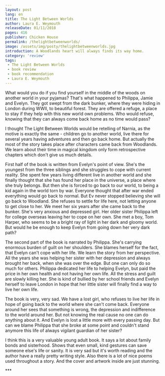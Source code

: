 ```yaml
---
layout: post
lang: en
title: The Light Between Worlds
author: Laura E. Weymouth
releaseDate: 01/11/2018
pages: 416
publisher: Chicken House
permalink: /thelightbetweenworlds/
image: /assets/img/posty/thelightbetweenworlds.jpg
introduction: A Woodlands heart will always finds its way home.
category: 'review'
tags:
 - The Light Between Worlds
 - book review
 - book recommendation
 - Laura E. Weymouth
---
```

  What would you do if you find yourself in the middle of the woods on another world in your pyjamas? That's what happened to Philippa, Jamie and Evelyn. They got swept from the dark bunker, where they were hiding in London during WWII, to beautiful forest. They are offered a refuge, a place to stay if they help with this new world own problems. Who would refuse, knowing that they can always come back home as no time would pass?

  I thought The Light Between Worlds would be retelling of Narnia, as the motive is exactly the same - children go to another world, live there for several years having adventures and then go back home. But actually the most of the story takes place after characters came back from Woodlands. We learn about their time in magical kingdom only form retrospective chapters which don't give us much details.

  First half of the book is written from Evelyn's point of view. She's the youngest from the three siblings and she struggles to cope with current reality. She spent few years living different live in another world and she finally thought that she has found her place in the universe, a place where she truly belongs. But then she is forced to go back to our world, to being a kid again in the world torn by war. Everyone thought that after war ended everything would go back to normal. But Ev never stopped believing she will go back to Woodland. She refuses to settle for life here, not letting anyone to get close to her. We meet her six years after she came back to the bunker. She's very anxious and depressed girl. Her older sister Philippa left for college overseas leaving her to cope on her own. She met a boy, Tom Harper, who seems to be a bright ray of light in her dark and gloomy world. But would he be enough to keep Evelyn from going down her very dark path?

  The second part of the book is narrated by Philippa. She's carrying enormous burden of guilt on her shoulders. She blames herself for the fact, that Evelyn can't cope with her life. We learn the story from her perspective. All the years she was helping her sister with her depression and always brought her back, when she was over the edge. But one can only do so much for others. Philippa dedicated her life to helping Evelyn, but paid the price in her own health and not having her own life. All the stress and guilt are slowly killing her. She is kind of bullied by her school friends and Evelyn herself to leave London in hope that her little sister will finally find a way to live her own life.

  The book is very, very sad. We have a lost girl, who refuses to live her life in hope of going back to the world where she can't come back. Everyone around her sees that something is wrong, the depression and indifference to the world around her. But not knowing the real cause no one can do anything about it. And Evelyn is lost a little more with every passing day. But can we blame Philippa that she broke at some point and couldn't stand anymore this life of always vigilant guardian of her sister?

  I think this is a very valuable young adult book. It says a lot about family bonds and sisterhood. Shows that even small, kind gestures can save someone else's life or sanity. It is very sad but it's worth reading and the author have a really pretty writing style. Also there is a lot of nice poems used throughout a story. And the cover and artwork inside are just stunning.


  \*\*\*
